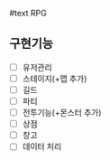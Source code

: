 #text RPG
## 구현기능
- [ ] 유저관리
- [ ] 스테이지(+맵 추가)
- [ ] 길드
- [ ] 파티
- [ ] 전투기능(+몬스터 추가)
- [ ] 상점
- [ ] 창고
- [ ] 데이터 처리
